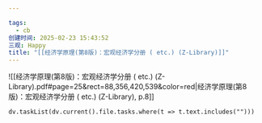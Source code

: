 ```yaml
---

tags:
  - cb
创建时间: 2025-02-23 15:43:52
三观: Happy
title: "[[经济学原理(第8版)：宏观经济学分册 ( etc.) (Z-Library)]]"
---
```

![[经济学原理(第8版)：宏观经济学分册 ( etc.) (Z-Library).pdf#page=25&rect=88,356,420,539&color=red|经济学原理(第8版)：宏观经济学分册 ( etc.) (Z-Library), p.8]]




```dataviewjs
dv.taskList(dv.current().file.tasks.where(t => t.text.includes("")))
```

